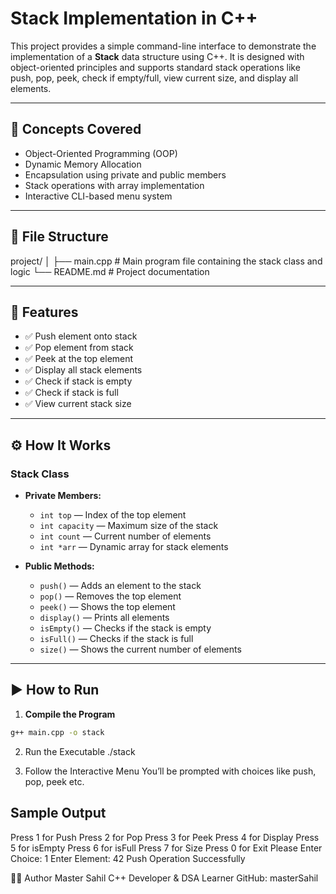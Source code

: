 # Stack Implementation in C++

This project provides a simple command-line interface to demonstrate the implementation of a **Stack** data structure using C++. It is designed with object-oriented principles and supports standard stack operations like push, pop, peek, check if empty/full, view current size, and display all elements.

---

## 🧠 Concepts Covered

- Object-Oriented Programming (OOP)
- Dynamic Memory Allocation
- Encapsulation using private and public members
- Stack operations with array implementation
- Interactive CLI-based menu system

---

## 📁 File Structure

project/
│
├── main.cpp # Main program file containing the stack class and logic
└── README.md # Project documentation


---

## 📌 Features

- ✅ Push element onto stack
- ✅ Pop element from stack
- ✅ Peek at the top element
- ✅ Display all stack elements
- ✅ Check if stack is empty
- ✅ Check if stack is full
- ✅ View current stack size

---

## ⚙️ How It Works

### Stack Class

- **Private Members:**
  - `int top` — Index of the top element
  - `int capacity` — Maximum size of the stack
  - `int count` — Current number of elements
  - `int *arr` — Dynamic array for stack elements

- **Public Methods:**
  - `push()` — Adds an element to the stack
  - `pop()` — Removes the top element
  - `peek()` — Shows the top element
  - `display()` — Prints all elements
  - `isEmpty()` — Checks if the stack is empty
  - `isFull()` — Checks if the stack is full
  - `size()` — Shows the current number of elements

---

## ▶️ How to Run

1. **Compile the Program**

```bash
g++ main.cpp -o stack
```

2. Run the Executable
./stack

3. Follow the Interactive Menu
You’ll be prompted with choices like push, pop, peek etc.

## Sample Output

Press 1 for Push
Press 2 for Pop
Press 3 for Peek
Press 4 for Display
Press 5 for isEmpty
Press 6 for isFull
Press 7 for Size
Press 0 for Exit
Please Enter Choice: 1
Enter Element: 42
Push Operation Successfully


🧑‍💻 Author
Master Sahil
C++ Developer & DSA Learner
GitHub: masterSahil